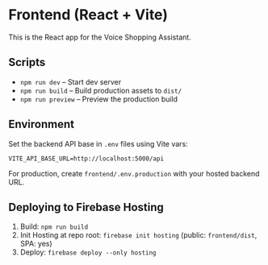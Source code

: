 # Frontend (React + Vite)

This is the React app for the Voice Shopping Assistant.

## Scripts
- `npm run dev` – Start dev server
- `npm run build` – Build production assets to `dist/`
- `npm run preview` – Preview the production build

## Environment
Set the backend API base in `.env` files using Vite vars:

```
VITE_API_BASE_URL=http://localhost:5000/api
```

For production, create `frontend/.env.production` with your hosted backend URL.

## Deploying to Firebase Hosting
1. Build: `npm run build`
2. Init Hosting at repo root: `firebase init hosting` (public: `frontend/dist`, SPA: yes)
3. Deploy: `firebase deploy --only hosting`
